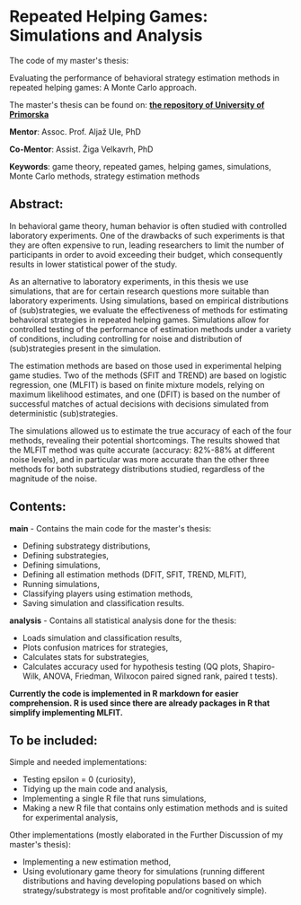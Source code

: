 # Repeated Helping Games: Simulations and Analysis

The code of my master's thesis: 

Evaluating the performance of behavioral strategy estimation methods in repeated helping games: A Monte Carlo approach.

The master's thesis can be found on: **[the repository of University of Primorska](https://repozitorij.upr.si/IzpisGradiva.php?id=21152&lang=eng)**

**Mentor**: Assoc. Prof. Aljaž Ule, PhD

**Co-Mentor**: Assist. Žiga Velkavrh, PhD

**Keywords**: game theory, repeated games, helping games, simulations, Monte Carlo methods, strategy estimation methods

## Abstract:

In behavioral game theory, human behavior is often studied with controlled laboratory experiments. 
One of the drawbacks of such experiments is that they are often expensive to run, leading researchers to limit the number of participants in order to avoid exceeding their budget, which consequently results in lower statistical power of the study. 

As an alternative to laboratory experiments, in this thesis we use simulations, that are for certain research questions more suitable than laboratory experiments. 
Using simulations, based on empirical distributions of (sub)strategies, we evaluate the effectiveness of methods for estimating behavioral strategies in repeated helping games. 
Simulations allow for controlled testing of the performance of estimation methods under a variety of conditions, including controlling for noise and distribution of (sub)strategies present in the simulation. 

The estimation methods are based on those used in experimental helping game studies. 
Two of the methods (SFIT and TREND) are based on logistic regression, one (MLFIT) is based on finite mixture models, relying on maximum likelihood estimates, and one (DFIT) is based on the number of successful matches of actual decisions with decisions simulated from deterministic (sub)strategies. 

The simulations allowed us to estimate the true accuracy of each of the four methods, revealing their potential shortcomings. The results showed that the MLFIT method was quite accurate (accuracy: 82%-88% at different noise levels), and in particular was more accurate than the other three methods for
both substrategy distributions studied, regardless of the magnitude of the noise.

## Contents: 

**main** - Contains the main code for the master's thesis:
- Defining substrategy distributions,
- Defining substrategies,
- Defining simulations,
- Defining all estimation methods (DFIT, SFIT, TREND, MLFIT),
- Running simulations,
- Classifying players using estimation methods,
- Saving simulation and classification results.

**analysis** - Contains all statistical analysis done for the thesis: 
- Loads simulation and classification results,
- Plots confusion matrices for strategies,
- Calculates stats for substrategies,
- Calculates accuracy used for hypothesis testing (QQ plots, Shapiro-Wilk, ANOVA, Friedman, Wilxocon paired signed rank, paired t tests).

**Currently the code is implemented in R markdown for easier comprehension. R is used since there are already packages in R that simplify implementing MLFIT.**

## To be included:

Simple and needed implementations:
- Testing epsilon = 0 (curiosity),
- Tidying up the main code and analysis,
- Implementing a single R file that runs simulations,
- Making a new R file that contains only estimation methods and is suited for experimental analysis,

Other implementations (mostly elaborated in the Further Discussion of my master's thesis):
- Implementing a new estimation method,
- Using evolutionary game theory for simulations (running different distributions and having developing populations based on which strategy/substrategy is most profitable and/or cognitively simple).
